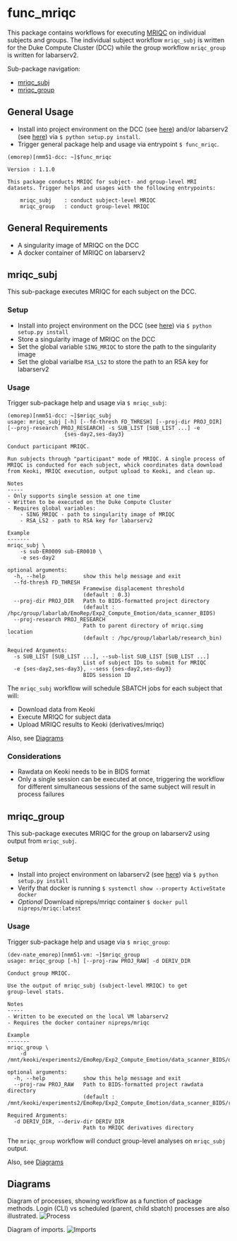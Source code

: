 # func_mriqc
This package contains workflows for executing [MRIQC](https://mriqc.readthedocs.io/en/latest/) on individual subjects and groups. The individual subject workflow `mriqc_subj` is written for the Duke Compute Cluster (DCC) while the group workflow `mriqc_group` is written for labarserv2.

Sub-package navigation:
- [mriqc_subj](#mriqc_subj)
- [mriqc_group](#mriqc_group)
  

## General Usage
- Install into project environment on the DCC (see [here](https://github.com/labarlab/conda_dcc)) and/or labarserv2 (see [here](https://github.com/labarlab/conda_labarserv2)) via `$ python setup.py install`.
- Trigger general package help and usage via entrypoint `$ func_mriqc`.

```
(emorep)[nmm51-dcc: ~]$func_mriqc 

Version : 1.1.0

This package conducts MRIQC for subject- and group-level MRI
datasets. Trigger helps and usages with the following entrypoints:

    mriqc_subj    : conduct subject-level MRIQC
    mriqc_group   : conduct group-level MRIQC

```

## General Requirements
- A singularity image of MRIQC on the DCC
- A docker container of MRIQC on labarserv2


## mriqc_subj
This sub-package executes MRIQC for each subject on the DCC. 


### Setup
- Install into project environment on the DCC (see [here](https://github.com/labarlab/conda_dcc)) via `$ python setup.py install`
- Store a singularity image of MRIQC on the DCC
- Set the global variable `SING_MRIQC` to store the path to the singularity image
- Set the global varialbe `RSA_LS2` to store the path to an RSA key for labarserv2


### Usage
Trigger sub-package help and usage via `$ mriqc_subj`:

```
(emorep)[nmm51-dcc: ~]$mriqc_subj
usage: mriqc_subj [-h] [--fd-thresh FD_THRESH] [--proj-dir PROJ_DIR] [--proj-research PROJ_RESEARCH] -s SUB_LIST [SUB_LIST ...] -e
                  {ses-day2,ses-day3}

Conduct participant MRIQC.

Run subjects through "participant" mode of MRIQC. A single process of
MRIQC is conducted for each subject, whick coordinates data download
from Keoki, MRIQC execution, output upload to Keoki, and clean up.

Notes
-----
- Only supports single session at one time
- Written to be executed on the Duke Compute Cluster
- Requires global variables:
    - SING_MRIQC - path to singularity image of MRIQC
    - RSA_LS2 - path to RSA key for labarserv2

Example
-------
mriqc_subj \
    -s sub-ER0009 sub-ER0010 \
    -e ses-day2

optional arguments:
  -h, --help            show this help message and exit
  --fd-thresh FD_THRESH
                        Framewise displacement threshold
                        (default : 0.3)
  --proj-dir PROJ_DIR   Path to BIDS-formatted project directory
                        (default : /hpc/group/labarlab/EmoRep/Exp2_Compute_Emotion/data_scanner_BIDS)
  --proj-research PROJ_RESEARCH
                        Path to parent directory of mriqc.simg location
                        (default : /hpc/group/labarlab/research_bin)

Required Arguments:
  -s SUB_LIST [SUB_LIST ...], --sub-list SUB_LIST [SUB_LIST ...]
                        List of subject IDs to submit for MRIQC
  -e {ses-day2,ses-day3}, --sess {ses-day2,ses-day3}
                        BIDS session ID

```

The `mriqc_subj` workflow will schedule SBATCH jobs for each subject that will:
- Download data from Keoki
- Execute MRIQC for subject data
- Upload MRIQC results to Keoki (derivatives/mriqc)

Also, see [Diagrams](#diagrams)


### Considerations
- Rawdata on Keoki needs to be in BIDS format
- Only a single session can be executed at once, triggering the workflow for different simultaneous sessions of the same subject will result in process failures


## mriqc_group
This sub-package executes MRIQC for the group on labarserv2 using output from `mriqc_subj`.


### Setup
- Install into project environment on labarserv2 (see [here](https://github.com/labarlab/conda_labarserv2)) via `$ python setup.py install`
- Verify that docker is running `$ systemctl show --property ActiveState docker`
- *Optional* Download nipreps/mriqc container `$ docker pull nipreps/mriqc:latest`


### Usage
Trigger sub-package help and usage via `$ mriqc_group`:

```
(dev-nate_emorep)[nmm51-vm: ~]$mriqc_group
usage: mriqc_group [-h] [--proj-raw PROJ_RAW] -d DERIV_DIR

Conduct group MRIQC.

Use the output of mriqc_subj (subject-level MRIQC) to get
group-level stats.

Notes
-----
- Written to be executed on the local VM labarserv2
- Requires the docker container nipreps/mriqc

Example
-------
mriqc_group \
    -d /mnt/keoki/experiments2/EmoRep/Exp2_Compute_Emotion/data_scanner_BIDS/derivatives/mriqc

optional arguments:
  -h, --help            show this help message and exit
  --proj-raw PROJ_RAW   Path to BIDS-formatted project rawdata directory
                        (default : /mnt/keoki/experiments2/EmoRep/Exp2_Compute_Emotion/data_scanner_BIDS/rawdata)

Required Arguments:
  -d DERIV_DIR, --deriv-dir DERIV_DIR
                        Path to MRIQC derivatives directory
```

The `mriqc_group` workflow will conduct group-level analyses on `mriqc_subj` output.

Also, see [Diagrams](#diagrams)


## Diagrams
Diagram of processes, showing workflow as a function of package methods. Login (CLI) vs scheduled (parent, child sbatch) processes are also illustrated.
![Process](diagrams/process.png)

Diagram of imports.
![Imports](diagrams/imports.png)
